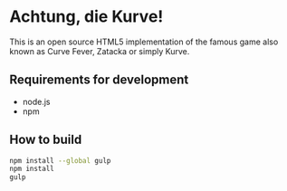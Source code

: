# Achtung, die Kurve!
This is an open source HTML5 implementation of the famous game also known as Curve Fever, Zatacka or simply Kurve.

## Requirements for development
- node.js
- npm
 
## How to build
```sh
npm install --global gulp
npm install
gulp
```